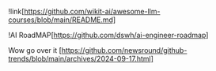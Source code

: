 !link[https://github.com/wikit-ai/awesome-llm-courses/blob/main/README.md]

!AI RoadMAP[https://github.com/dswh/ai-engineer-roadmap]


Wow go over it [https://github.com/newsround/github-trends/blob/main/archives/2024-09-17.html]
